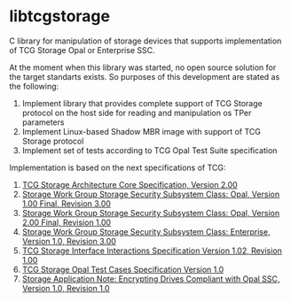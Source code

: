libtcgstorage
=============

C library for manipulation of storage devices that supports implementation of TCG Storage Opal or Enterprise SSC.

At the moment when this library was started, no open source solution for the target standarts exists. So purposes of this development are stated as the following:

1. Implement library that provides complete support of TCG Storage protocol on the host side for reading and manipulation os TPer parameters
2. Implement Linux-based Shadow MBR image with support of TCG Storage protocol
3. Implement set of tests according to TCG Opal Test Suite specification

Implementation is based on the next specifications of TCG:

1. [TCG Storage Architecture Core Specification, Version 2.00](http://www.trustedcomputinggroup.org/resources/tcg_storage_architecture_core_specification)
2. [Storage Work Group Storage Security Subsystem Class: Opal, Version 1.00 Final, Revision 3.00](http://www.trustedcomputinggroup.org/resources/storage_work_group_storage_security_subsystem_class_opal)
3. [Storage Work Group Storage Security Subsystem Class: Opal, Version 2.00 Final, Revision 1.00](http://www.trustedcomputinggroup.org/resources/storage_work_group_storage_security_subsystem_class_opal)
4. [Storage Work Group Storage Security Subsystem Class: Enterprise, Version 1.0, Revision 3.00](http://www.trustedcomputinggroup.org/resources/storage_work_group_storage_security_subsystem_class_enterprise_specification)
5. [TCG Storage Interface Interactions Specification Version 1.02, Revision 1.00](http://www.trustedcomputinggroup.org/resources/storage_work_group_storage_interface_interactions_specification)
6. [TCG Storage Opal Test Cases Specification Version 1.0](http://www.trustedcomputinggroup.org/resources/tcg_storage_opal_test_cases)
7. [Storage Application Note: Encrypting Drives Compliant with Opal SSC, Version 1.0, Revision 1.0](http://www.trustedcomputinggroup.org/resources/storage_application_note_encrypting_drives_compliant_with_opal_ssc)
